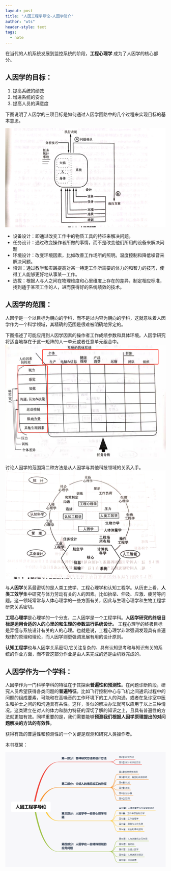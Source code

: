 ```yaml
---
layout: post
title: "人因工程学导论-人因学简介"
author: "wts"
header-style: text
tags:
  - note
---
```


在当代的人机系统发展到监控系统的阶段，**工程心理学** 成为了人因学的核心部分。  

## 人因学的目标：
1. 提高系统的绩效
2. 增进系统的安全
3. 提高人员的满意度

下图说明了人因学的三项目标是如何通过人因学回路中的几个过程来实现目标的基本意思。  

![tutu](/img/tututu.jpg)  

* 设备设计：即通过改变工作中的物质工具的特征来解决问题。  
* 任务设计：通过改变操作者所做的事情，而不是改变他们所用的设备来解决问题  
* 环境设计：改变环境因素，比如改善工作场所的照明。温度控制和降低噪音来解决问题。
* 培训：通过教学和实践提高对某一特定工作所需要的体力的和智力的技巧，使得工人能够更好地从事某一工作。
* 选拔：根据人与人之间在物理维度和心里维度上存在的差异，制定相应标准，找到适于某项工作的人，进而获得好的系统绩效的技术。  

## 人因学的范围：  
人因学是一个以目标为朝向的学科，而不是以内容为朝向的学科，这就意味着人因学作为一个科学领域，其精确的范围是很难被明确地界定的。  

下图描述了可能应用到人因学因素的操作者工作成绩参数和具体环境。人因学研究将适当地存在于这一矩阵的人一单元或者任意单元组合中。
![xintu](/img/xintu3.png)  

讨论人因学的范围第二种方法是从人因学与其他科技领域的关系入手。  
![fanwei](/img/fanwei.jpg)  

与**人因学**关系最密切的是人类工效学、工程心理学和认知工程学。从历史上看，**人类工效学**集中研究与体力劳动有关的人的因素。比如抬举、伸及、应激、疲劳等问题。这一领域常常与人体心理学的一些方面有关，因此与生理心理学和生物工程学研究关系密切。  

**工程心理学**是心理学的一个分支，二人因学是一个工程学科。**人因学研究的终极目标是运用合适的人的心里的和生理的参数进行系统设计。** 工程心理学的终极目标是弄懂与系统设计有关的人的心理。也就是说，工程心理学非常强调发现具有普遍规律的原理和理论，而人因学则更强调发展有用的设计原则。  

**认知工程学**也与人因学关系密切,它关注复杂的、具有认知思考和与知识有关的系统的作业方面，而不管这部分作业是由人来完成的还是由机器完成的。  

## 人因学作为一个学科：  
人因学作为一门科学学科的特征在于其探索**普遍性和预测性**。在问题诊断阶段，研究人员希望获得各类问题的**普遍特征**。比如飞行控制中心与飞机之间通讯过程中的问题的组成要素，可能和在高噪音的工作环境下的工人的沟通，或者在急诊室中医生和护士之间的和沟通具有共性。这样，类似的解决办法就可以应用于以上三种情况。这类建立在对人的体力和脑力特征的深切了解的知识之上，且具有普遍性的方法就更加有效。同样重要的是，我们需要能够**预测我们根据人因学原理提出的对问题解决的方法的有效性**。  

获得有效的普遍性和预测性的一个关键是观测和研究人类操作者。  

本书框架：  

![kuangjia](/img/daolun.png)

